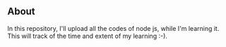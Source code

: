 ## About

In this repository, I'll upload all the codes of node js, while I'm learning it. This will track of the time and extent of my learning :-).
